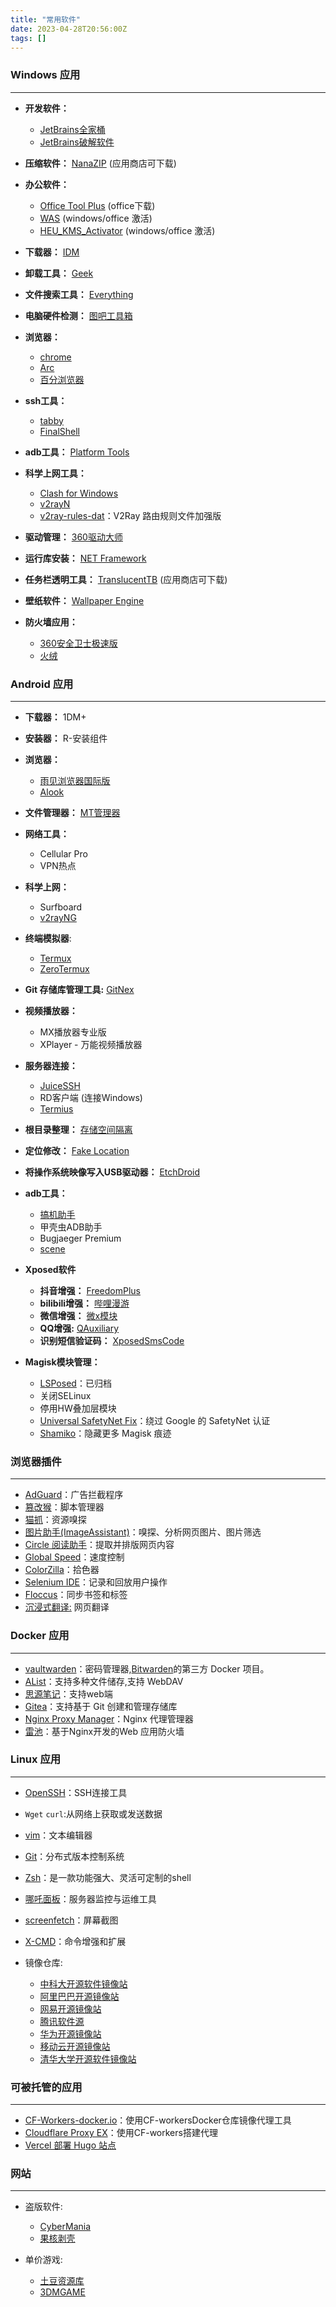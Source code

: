 ```yaml
---
title: "常用软件"
date: 2023-04-28T20:56:00Z
tags: []
---
```

### Windows 应用

---

* **开发软件：**

  * [JetBrains全家桶](https://www.jetbrains.com/zh-cn/products/)
  * [JetBrains破解软件](https://linux.do/t/topic/115562)
* **压缩软件：** [NanaZIP](https://github.com/M2Team/NanaZip)  (应用商店可下载)
* **办公软件：**

  * [Office Tool Plus](https://otp.landian.vip/zh-cn/download.html) (office下载)
  * [WAS](https://github.com/massgravel/Microsoft-Activation-Scripts) (windows/office 激活)
  * [HEU_KMS_Activator](https://github.com/zbezj/HEU_KMS_Activator/releases) (windows/office 激活)
* **下载器：** ​[IDM](https://www.internetdownloadmanager.com/)
* **卸载工具：** ​[Geek](https://geekuninstaller.com/)
* **文件搜索工具：** ​[Everything](https://www.voidtools.com/downloads/)
* **电脑硬件检测：** ​[图吧工具箱](http://www.tbtool.cn/)
* **浏览器：**

  * [chrome](https://www.google.com/chrome/)
  * [Arc](https://arc.net/)
  * [百分浏览器](https://www.centbrowser.cn/)
* **ssh工具：**

  * [tabby](https://github.com/Eugeny/tabby/tree/master)
  * [FinalShell](http://www.hostbuf.com/)
* **adb工具：** ​[Platform Tools](https://developer.android.com/tools/releases/platform-tools?hl=zh-cn)
* **科学上网工具：**

  * [Clash for Windows](https://github.com/Z-Siqi/Clash-for-Windows_Chinese/releases)
  * [v2rayN](https://github.com/2dust/v2rayN/releases/)
  * [v2ray-rules-dat](https://github.com/Loyalsoldier/v2ray-rules-dat)：V2Ray 路由规则文件加强版
* **驱动管理：** [360驱动大师](http://dm.weishi.360.cn/home.html)
* **运行库安装：** [NET Framework](https://dotnet.microsoft.com/zh-cn/download/dotnet-framework)
* **任务栏透明工具：** ​[TranslucentTB](https://github.com/TranslucentTB/TranslucentTB#start-of-content)  (应用商店可下载)
* **壁纸软件：** ​[Wallpaper Engine](https://store.steampowered.com/app/431960/Wallpaper_Engine/)
* **防火墙应用：**

  * [360安全卫士极速版](https://weishi.360.cn/jisu/)
  * [火绒](https://www.huorong.cn/)

### Android 应用

---

* **下载器：**  1DM+
* **安装器：**  R-安装组件
* **浏览器：**

  * [雨见浏览器国际版](https://yjllq.com/)
  * [Alook](https://www.alookweb.com/)
* **文件管理器：** [MT管理器](https://mt2.cn/)
* **网络工具：**

  * Cellular Pro
  * VPN热点
* **科学上网：**

  * Surfboard
  * [v2rayNG](https://github.com/2dust/v2rayNG/releases)
* **终端模拟器**:

  * [Termux](https://termux.dev/)
  * [ZeroTermux](https://github.com/hanxinhao000/ZeroTermux)
* **Git 存储库管理工具:**     [GitNex](https://gitnex.com/)
* **视频播放器：**

  * MX播放器专业版
  * XPlayer - 万能视频播放器
* **服务器连接：**

  * [JuiceSSH](https://juicessh.com/)
  * RD客户端 (连接Windows)
  * [Termius](https://termius.com/)
* **根目录整理：** ​[存储空间隔离](https://sr.rikka.app/)
* **定位修改：** ​[Fake Location](https://github.com/Lerist/FakeLocation)
* **将操作系统映像写入USB驱动器：** ​[EtchDroid](https://github.com/EtchDroid/EtchDroid)
* **adb工具：**

  * [搞机助手](https://gjzsr.com/)
  * 甲壳虫ADB助手
  * Bugjaeger Premium
  * [scene](https://github.com/kdrag0n/safetynet-fix/releases)
* **Xposed软件**

  * **抖音增强：** [FreedomPlus](https://github.com/Xposed-Modules-Repo/io.github.fplus)
  * **bilibili增强：** [哔哩漫游](https://github.com/yujincheng08/BiliRoaming)
  * **微信增强：** [微x模块](https://github.com/Xposed-Modules-Repo/com.fkzhang.wechatxposed)
  * **QQ增强:**     [QAuxiliary](https://github.com/Xposed-Modules-Repo/io.github.qauxv)
  * **识别短信验证码：** [XposedSmsCode](https://github.com/Xposed-Modules-Repo/com.github.tianma8023.xposed.smscode)
* **Magisk模块管理：**

  * [LSPosed](https://github.com/LSPosed/LSPosed)：已归档
  * 关闭SELinux
  * 停用HW叠加层模块
  * [Universal SafetyNet Fix](https://github.com/kdrag0n/safetynet-fix)：绕过 Google 的 SafetyNet 认证
  * [Shamiko](https://github.com/LSPosed/LSPosed.github.io/releases)：隐藏更多 Magisk 痕迹

### 浏览器插件

---

* [AdGuard](https://adguard.com/zh_cn/adguard-browser-extension/overview.html)：广告拦截程序
* [篡改猴](https://www.tampermonkey.net/index.php?browser=chrome&locale=zh)：脚本管理器
* [猫抓](https://o2bmm.gitbook.io/cat-catch)：资源嗅探
* [图片助手(ImageAssistant)](https://www.pullywood.com/ImageAssistant/)：嗅探、分析网页图片、图片筛选
* [Circle 阅读助手](http://www.circlereader.com/)：提取并排版网页内容
* [Global Speed](https://chrome.google.com/webstore/detail/global-speed/jpbjcnkcffbooppibceonlgknpkniiff?hl=zh-CN)：速度控制
* [ColorZilla](https://www.colorzilla.com/zh-cn/)：拾色器
* [Selenium IDE](https://www.selenium.dev/zh-cn/documentation/ide/)：记录和回放用户操作
* [Floccus](https://floccus.org/download)：同步书签和标签
* [沉浸式翻译:](https://immersivetranslate.com/) 网页翻译

### Docker 应用

---

* [vaultwarden](https://github.com/dani-garcia/vaultwarden)：密码管理器,[Bitwarden](https://bitwarden.com/)的第三方 Docker 项目。
* [AList](https://alist.nn.ci/zh/)：支持多种文件储存,支持 WebDAV
* [思源笔记](https://b3log.org/siyuan/)：支持web端
* [Gitea](https://about.gitea.com/)：支持基于 Git 创建和管理存储库
* [Nginx Proxy Manager](https://nginxproxymanager.com/)：Nginx 代理管理器
* [雷池](https://waf-ce.chaitin.cn/)：基于Nginx开发的Web 应用防火墙

### Linux 应用

---

* [OpenSSH](https://www.openssh.com/)：SSH连接工具
* `Wget` `curl`:从网络上获取或发送数据
* [vim](https://www.vim.org/)：文本编辑器
* [Git](https://git-scm.com/)：分布式版本控制系统
* [Zsh](https://www.zsh.org/)：是一款功能强大、灵活可定制的shell
* [哪吒面板](https://nezha.wiki/)：服务器监控与运维工具
* [screenfetch](https://github.com/KittyKatt/screenFetch)：屏幕截图
* [X-CMD](https://cn.x-cmd.com/)：命令增强和扩展
* 镜像仓库:

  * [中科大开源软件镜像站](https://mirrors.ustc.edu.cn/)
  * [阿里巴巴开源镜像站](https://developer.aliyun.com/mirror/)
  * [网易开源镜像站](https://mirrors.163.com/)
  * [腾讯软件源](https://mirrors.cloud.tencent.com/)
  * [华为开源镜像站](https://mirrors.huaweicloud.com/home)
  * [移动云开源镜像站](https://mirrors.cmecloud.cn/)
  * [清华大学开源软件镜像站](https://mirrors.tuna.tsinghua.edu.cn/)

### 可被托管的应用

---

* [CF-Workers-docker.io](https://github.com/cmliu/CF-Workers-docker.io)：使用CF-workersDocker仓库镜像代理工具
* [Cloudflare Proxy EX](https://github.com/1234567yang/cf-proxy-ex)：使用CF-workers搭建代理
* [Vercel 部署 Hugo 站点](https://vercel.com/guides/deploying-hugo-with-vercel)

### 网站

---

* 盗版软件:

  * [CyberMania](https://www.cybermania.ws/)
  * [果核剥壳](https://www.ghxi.com/)
* 单价游戏:

  * [土豆资源库](http://tdtd.chat/index)
  * [3DMGAME](https://bbs.3dmgame.com/forum.php)

